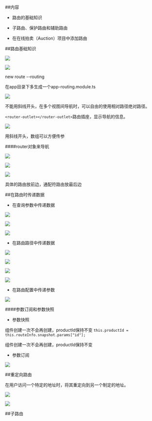 ##内容

- 路由的基础知识

- 子路由、保护路由和辅助路由

- 在在线拍卖（Auction）项目中添加路由



##路由基础知识

![](/assets/360截图20178018195933485.jpg)

![](/assets/360截图20171018200436473.jpg)


new route --routing

在app目录下多生成一个app-routing.module.ts


![](/assets/360截图20171019093007537.jpg)

不能用斜线开头，在多个视图间导航时，可以自由的使用相对路径绝对路径。

`<router-outlet></router-outlet>`路由插座，显示导航的信息。


![](/assets/360截图20171019094006842.jpg)

用斜线开头，数组可以方便传参


####router对象来导航

![](/assets/360截图20171019095232439.jpg)

![](/assets/360截图20171019095219455.jpg)



![](/assets/360截图20171019095933637.jpg)

具体的路由放前边，通配符路由放最后边





##在路由时传递数据

- 在查询参数中传递数据

![](/assets/360截图20171019100608600.jpg)

![](/assets/360截图20171019102816392.jpg)

![](/assets/360截图20171019102617090.jpg)

- 在路由路径中传递数据

![](/assets/360截图20171019100658352.jpg)

![](/assets/360截图20171019104614129.jpg)

![](/assets/360截图20171019104644253.jpg)

![](/assets/360截图20171019104544697.jpg)

- 在路由配置中传递参数

![](/assets/360截图20171019100743097.jpg)


####参数订阅和参数快照

- 参数快照

组件创建一次不会再创建，productId保持不变
`this.productId = this.routeInfo.snapshot.params["id"];`

组件创建一次不会再创建，productId保持不变

- 参数订阅

![](/assets/360截图20171019111344147.jpg)




##重定向路由

在用户访问一个特定的地址时，将其重定向到另一个制定的地址。

![](/assets/360截图20171019112101497.jpg)

![](/assets/360截图20171019112606784.jpg)



##子路由




























































































